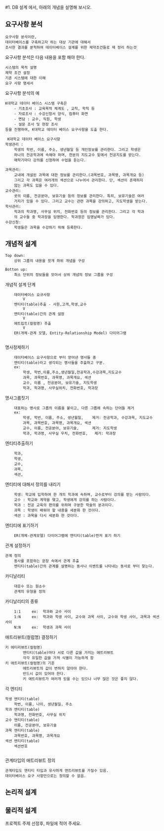 #1. DB 설계 에서, 아래의 개념을 설명해 보시오.
## 요구사항 분석
```
요구사항 분석이란,
데이터베이스를 구축하고자 하는 대상 기관에 대해서
조사한 결과를 분헉하여 데이터베이스 설계를 위한 제약조건들로 재 정리 하는것
```

요구사항 분석은 다음 내용을 포함 해야 한다.
```
시스템의 목적 설명
제약 조건 설정
기존 시스템에 대한 이해
요구 사항 명세서 
```
요구사항 분석의 예
```
K대학교 데이터 베이스 시스템 구축은
	- 기초조사 : 교육목적 체계도 , 교칙, 학칙 등
	- 자료조사 : 수강신청서 양식, 컴퓨터 화면
	- 면담 : 교수, 직원, 학생
	- 설문 조사 및 현장 조사
등을 진행하여, K대학교 데이터 베이스 요구사항을 도출 한다.
```
```
 K대학교 데이터 베이스 요구사항
학생관리 : 
	학생의 학번, 이름, 주소, 생년월일 등 개인정보를 관리한다. 그리고 학생은 
	하나의 전공학과에 속해야 하며, 한분의 지도교수 밑에서 전공지도를 받는다. 
	매학기마다 강의를 신청하여 수업을 듣는다.
	
과목관리:
	교내에 개설된 과목에 대한 정보를 관리한다.(과목번호, 과목명, 과목개요 등)
	그리고 각 과목은 여러개의 섹션으로 나누어서 관리한다. 단, 섹션이 존재하지
	않는 과목도 있을 수 있다.
교수관리:
	굣의 이름, 전공분야, 보유기술 등의 정보를 관리한다. 특히, 보유기술은 여러
	가지가 있을 수 있다. 그리고 교수는 관련 과목을 강의하고, 지도학생을 받는다.
학사관리:
	학과의 학과명, 사무실 위치, 전화번호 등의 정보를 관리한다. 그리고 각 학과
	의 교수들 중 학과장을 임명한다. 학과장은 임명날짜가 있다.
수강신청:
	학생들은 과목을 수강하기 위해 등록한다.
```

## 개념적 설계
```
Top down:
	상위 그룹의 내용을 쪼개 하위 개념을 구성
	
Botton up:
	최소 단위의 정보들을 모아서 상위 개념의 정보 그룹을 구성
```
개념적 설계 단계
```
	데이터베이스 요규사항
		V
	엔티티(table)추출 - 사원,고객,학생,교수
		V
	엔티티(table)간의 관계 설정
		V
	에트립트(컬럼명) 추출
		V
	ER(개체-관계 모델, Entity-Relationship Model) 다이어그램
	
```
명사정제하기
```
	데이터베이스 요구사항으로 부터 얻어낸 명사들 중
	엔티티(table)라고 생각되는 명사들을 추출하고 구분.
	ex:
		학생, 학번,이름,주소,생년월일,전공학과,수강과목,지도교수
		과목, 과목번호, 과목명, 과목개요, 섹션
		교수, 이름 , 전공분야, 보유기술, 지도학생
		학과, 학과명, 사무실위치, 전화번호, 학과장
```
명사그룹짓기
```
	대표하는 명사로 그룹의 이름을 붙이고, 다른 그룹에 속하는 단어들 제거
	ex:
		학생, 학번, 이름, 주소, 생년월일,    제거: 전공학과, 수강과목, 지도교수
		과목, 과목번호, 과목명, 과목개요, 섹션
		교수, 이름, 전공분야, 보유기술,      제거: 지도학생
		학과, 학과명, 사무실 우치, 전화번호,   제거: 학과장
```
엔티티추출하기
```
	학과,
	학생,
	교수,
	과목,
	섹션,
```
엔티티에 대해서 정의를 내리기
```
	학생: 학교에 입학하여 한 개의 학과에 속하며, 교수로부터 강의를 받는 사람이다.
	교수 : 학교와 계약을 맺고, 학생에게 강의를 하는 사람이다.
	학과 : 전공 교육의 편의를 위하여 구분한 학술의 분과이다.
	과목 : 학생이 배워야 할 내용을 세분화 한 것이다.
	섹션 : 과목을 다시 세분화 한 것이다.
```
엔티티에 표기하기
```
	ER(개체-관계모델) 다이어그램에 엔티티(table)먼저 표기 하기
```
관계 설정하기
```
관계 정의
	동사를 포함하는 문장 속에서 관계 추출
	엔티티(table)간의 관계를 설명하는 동사나 이벤트를 나타내는 동사로 부터 찾는다.
```
카디날리티
```
	대응수 또는 원소수
	관계의 유형을 정의
```
카디날리티의 종류
```
	1:1 	ex:  학과와 교수 사이
	1:N		ex:  학과와 학생 사이, 교수와 과목 사이, 교수와 학생 사이, 과목과 섹션 사이
	N:N		ex:  학생과 과목 사이
```
애트리뷰트(컬럼명) 결정하기
```
키 에티리뷰트(컬럼명)
		엔티티(table)마다 서로 다른 값을 가지는 애트리뷰트
		각각 유일한 값을 가져 식별이 가능하게 함
키 애트리뷰트(컬럼명)의 기준
		애트리뷰트의 값이 변하지 않아야 한다.
		반드시 값이 있어야 한다.
		키 애트리뷰트가 여러개 있을 수는 있으나 너무 많은 것은 좋지 않다.
```
각 엔티티 
```
학생 엔티티(table)
	학번, 이름, 나이, 생년월일, 주소
학과 엔티티(table)
	학과명, 전화번호, 사무실 위치
교수 엔티티(table)
	이름, 전공분야, 보유기술
과목 엔티티(table)
	과목번호, 과목명, 과목개요
섹션 엔티티(table)
	섹션번호
	
```
관계타입의 애트리뷰트 정의
```
관계타입도 엔티티 타입과 유사하게 앤트리뷰트를 가질수 있음.
데이터베이스 요구 사항만으로는 정의할 수 없음.
```
## 논리적 설계

## 물리적 설계


프로젝트 주제 선정후, 파일에 적어 주세요.





 










